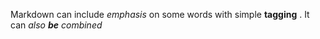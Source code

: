 
Markdown can include _emphasis_ on some words with simple __tagging__ . It can _also __be__ combined_
